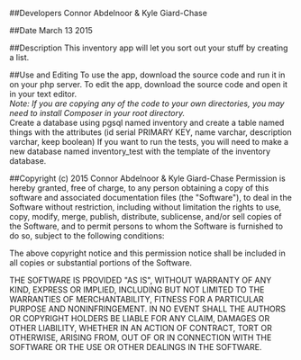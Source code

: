 ##Developers
Connor Abdelnoor & Kyle Giard-Chase

##Date
March 13 2015

##Description
This inventory app will let you sort out your stuff by creating a list.


##Use and Editing
To use the app, download the source code and run it in on your php server.
To edit the app, download the source code and open it in your text editor. <br />
    *Note: If you are copying any of the code to your own directories, you may need to install Composer
    in your root directory.* <br />
Create a database using pgsql named inventory and create a table named things with the attributes
(id serial PRIMARY KEY, name varchar, description varchar, keep boolean)
If you want to run the tests, you will need to make a new database named inventory_test with the template of
the inventory database.

##Copyright (c) 2015 Connor Abdelnoor & Kyle Giard-Chase
Permission is hereby granted, free of charge, to any person obtaining a copy
of this software and associated documentation files (the "Software"), to deal
in the Software without restriction, including without limitation the rights
to use, copy, modify, merge, publish, distribute, sublicense, and/or sell
copies of the Software, and to permit persons to whom the Software is
furnished to do so, subject to the following conditions:

The above copyright notice and this permission notice shall be included in
all copies or substantial portions of the Software.

THE SOFTWARE IS PROVIDED "AS IS", WITHOUT WARRANTY OF ANY KIND, EXPRESS OR
IMPLIED, INCLUDING BUT NOT LIMITED TO THE WARRANTIES OF MERCHANTABILITY,
FITNESS FOR A PARTICULAR PURPOSE AND NONINFRINGEMENT. IN NO EVENT SHALL THE
AUTHORS OR COPYRIGHT HOLDERS BE LIABLE FOR ANY CLAIM, DAMAGES OR OTHER
LIABILITY, WHETHER IN AN ACTION OF CONTRACT, TORT OR OTHERWISE, ARISING FROM,
OUT OF OR IN CONNECTION WITH THE SOFTWARE OR THE USE OR OTHER DEALINGS IN
THE SOFTWARE.
